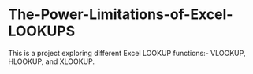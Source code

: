 # The-Power-Limitations-of-Excel-LOOKUPS
This is a project exploring different Excel LOOKUP functions:- VLOOKUP, HLOOKUP, and XLOOKUP.
